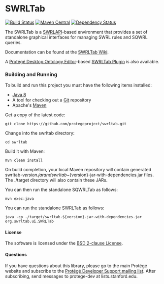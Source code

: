 SWRLTab
=======

[![Build Status](https://travis-ci.org/protegeproject/swrltab.svg?branch=master)](https://travis-ci.org/protegeproject/swrltab)
[![Maven Central](https://maven-badges.herokuapp.com/maven-central/edu.stanford.swrl/swrltab/badge.svg)](https://maven-badges.herokuapp.com/maven-central/edu.stanford.swrl/swrltab)
[![Dependency Status](https://www.versioneye.com/user/projects/56a278759b5998003c000083/badge.svg?style=flat)](https://www.versioneye.com/user/projects/56a278759b5998003c000083)

The SWRLTab is a [SWRLAPI](https://github.com/protegeproject/swrlapi/wiki)-based environment that provides a set of standalone graphical interfaces for managing SWRL rules and SQWRL queries. 

Documentation can be found at the [SWRLTab Wiki](https://github.com/protegeproject/swrltab/wiki).

A [Protégé Desktop Ontology Editor](http://protege.stanford.edu)-based [SWRLTab Plugin](https://github.com/protegeproject/swrltab-plugin/wiki) is also available.

### Building and Running

To build and run this project you must have the following items installed:

+ [Java 8](http://www.oracle.com/technetwork/java/javase/downloads/index.html)
+ A tool for checking out a [Git](http://git-scm.com/) repository
+ Apache's [Maven](http://maven.apache.org/index.html)

Get a copy of the latest code:

    git clone https://github.com/protegeproject/swrltab.git 

Change into the swrltab directory:

    cd swrltab

Build it with Maven:

    mvn clean install

On build completion, your local Maven repository will contain generated swrltab-${version}.jar and swrltab-${version}-jar-with-dependencies.jar files.
The ./target directory will also contain these JARs.

You can then run the standalone SQWRLTab as follows:

    mvn exec:java

You can run the standalone SWRLTab as follows:

    java -cp ./target/swrltab-${version}-jar-with-dependencies.jar org.swrltab.ui.SWRLTab 

#### License

The software is licensed under the [BSD 2-clause License](https://github.com/protegeproject/swrltab/blob/master/license.txt).

#### Questions

If you have questions about this library, please go to the main
Protégé website and subscribe to the [Protégé Developer Support
mailing list](http://protege.stanford.edu/support.php#mailingListSupport).
After subscribing, send messages to protege-dev at lists.stanford.edu.
